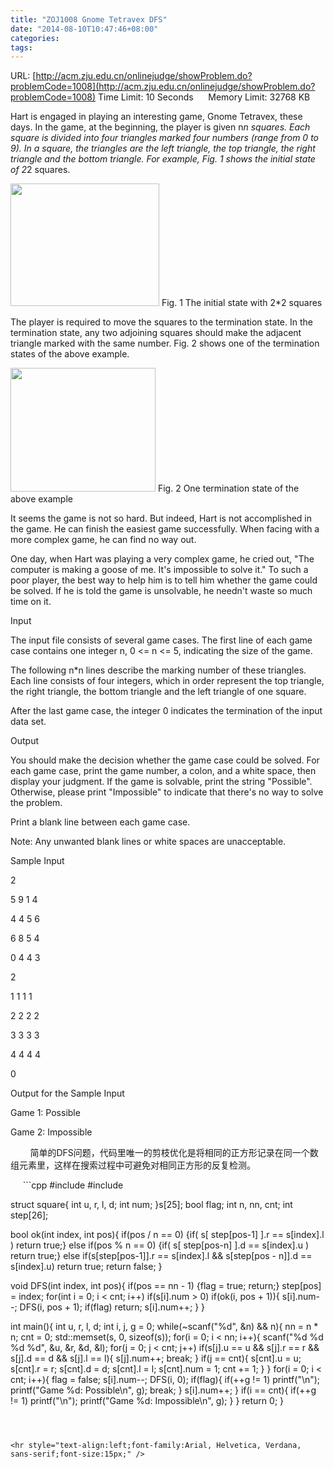 ```yaml
---
title: "ZOJ1008 Gnome Tetravex DFS"
date: "2014-08-10T10:47:46+08:00"
categories:
tags:
---
```


                                            
URL: [http://acm.zju.edu.cn/onlinejudge/showProblem.do?problemCode=1008](http://acm.zju.edu.cn/onlinejudge/showProblem.do?problemCode=1008)
Time Limit: 10 Seconds      Memory
 Limit: 32768 KB


Hart is engaged in playing an interesting game, Gnome Tetravex, these days. In the game, at the beginning, the player is given n*n squares. Each square is divided into four triangles marked four numbers (range from 0 to 9). In a square, the triangles are the
 left triangle, the top triangle, the right triangle and the bottom triangle. For example, Fig. 1 shows the initial state of 2*2 squares.


<img src="http://acm.zju.edu.cn/onlinejudge/showImage.do?name=0000%2F1008%2F1008-1.jpg" width="238" height="196" alt="" />
Fig. 1 The initial state with 2*2 squares


The player is required to move the squares to the termination state. In the termination state, any two adjoining squares should make the adjacent triangle marked with the same number. Fig. 2 shows one of the termination states of the above example.



<img src="http://acm.zju.edu.cn/onlinejudge/showImage.do?name=0000%2F1008%2F1008-2.jpg" width="232" height="198" alt="" />
Fig. 2 One termination state of the above example



It seems the game is not so hard. But indeed, Hart is not accomplished in the game. He can finish the easiest game successfully. When facing with a more complex game, he can find no way out.



One day, when Hart was playing a very complex game, he cried out, "The computer is making a goose of me. It's impossible to solve it." To such a poor player, the best way to help him is to tell him whether
 the game could be solved. If he is told the game is unsolvable, he needn't waste so much time on it.




<strong></strong>
Input



The input file consists of several game cases. The first line of each game case contains one integer n, 0 <= n <= 5, indicating the size of the game.



The following n*n lines describe the marking number of these triangles. Each line consists of four integers, which in order represent the top triangle, the right triangle, the bottom triangle and the
 left triangle of one square.



After the last game case, the integer 0 indicates the termination of the input data set.




<strong></strong>
Output



You should make the decision whether the game case could be solved. For each game case, print the game number, a colon, and a white space, then display your judgment. If the game is solvable, print the
 string "Possible". Otherwise, please print "Impossible" to indicate that there's no way to solve the problem.



Print a blank line between each game case.



Note: Any unwanted blank lines or white spaces are unacceptable.




<strong></strong>
Sample Input



2

5 9 1 4

4 4 5 6

6 8 5 4

0 4 4 3

2

1 1 1 1

2 2 2 2

3 3 3 3

4 4 4 4

0




<strong></strong>
Output for the Sample Input



Game 1: Possible


Game 2: Impossible





        简单的DFS问题，代码里唯一的剪枝优化是将相同的正方形记录在同一个数组元素里，这样在搜索过程中可避免对相同正方形的反复检测。

     ```cpp
#include <cstdio>
#include <cstring>

struct square{
    int u, r, l, d;
    int num;
}s[25];
bool flag;
int n, nn, cnt;
int step[26];

bool ok(int index, int pos){
    if(pos / n == 0) {if( s[ step[pos-1] ].r == s[index].l ) return true;}
    else if(pos % n == 0) {if( s[ step[pos-n] ].d == s[index].u ) return true;}
    else if(s[step[pos-1]].r == s[index].l && s[step[pos - n]].d == s[index].u) return true;
    return false;
}

void DFS(int index, int pos){
    if(pos == nn - 1) {flag = true; return;} 
    step[pos] = index;
    for(int i = 0; i < cnt; i++)
	if(s[i].num > 0)
	    if(ok(i, pos + 1)){
	        s[i].num--;
		DFS(i, pos + 1);
		if(flag) return;
		s[i].num++;
	    }
}

int main(){
    int u, r, l, d;
    int i, j, g = 0;
    while(~scanf("%d", &n) && n){
	nn = n * n; cnt = 0;
	std::memset(s, 0, sizeof(s));
	for(i = 0; i < nn; i++){
	    scanf("%d %d %d %d", &u, &r, &d, &l);
	    for(j = 0; j < cnt; j++)
		if(s[j].u == u && s[j].r == r && s[j].d == d && s[j].l == l){
		    s[j].num++; break;
		}
            if(j == cnt){
		s[cnt].u = u; s[cnt].r = r; s[cnt].d = d; s[cnt].l = l;
		s[cnt].num = 1; cnt += 1;
	    }
	}
        for(i = 0; i < cnt; i++){
	    flag = false;
            s[i].num--;
	    DFS(i, 0); 
	    if(flag){
		if(++g != 1)  printf("\n");
		printf("Game %d: Possible\n", g); break;
	    }
	    s[i].num++;
	}
        if(i == cnt){
            if(++g != 1) printf("\n");
		printf("Game %d: Impossible\n", g);
	}
    }
    return 0;
}
```



<hr style="text-align:left;font-family:Arial, Helvetica, Verdana, sans-serif;font-size:15px;" />




